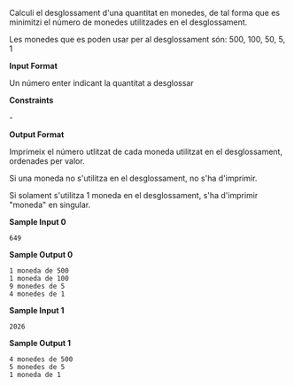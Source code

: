 Calculi el desglossament d'una quantitat en monedes, de tal forma que es
minimitzi el número de monedes utilitzades en el desglossament.

Les monedes que es poden usar per al desglossament són: 500, 100, 50, 5,
1

**Input Format**

Un número enter indicant la quantitat a desglossar

**Constraints**

\-

**Output Format**

Imprimeix el número utlitzat de cada moneda utilitzat en el
desglossament, ordenades per valor.

Si una moneda no s'utilitza en el desglossament, no s'ha d'imprimir.

Si solament s'utilitza 1 moneda en el desglossament, s'ha d'imprimir
"moneda" en singular.

**Sample Input 0**

    649

**Sample Output 0**

    1 moneda de 500
    1 moneda de 100
    9 monedes de 5
    4 monedes de 1

**Sample Input 1**

    2026

**Sample Output 1**

    4 monedes de 500
    5 monedes de 5
    1 moneda de 1
